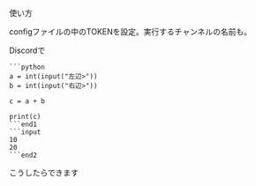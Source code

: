 使い方

configファイルの中のTOKENを設定。実行するチャンネルの名前も。

Discordで
```
```python
a = int(input("左辺>"))
b = int(input("右辺>"))

c = a + b

print(c)
```end1
```input
10
20
```end2
```
こうしたらできます
